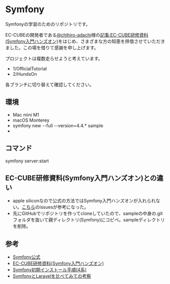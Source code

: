 # Symfony
Symfonyの学習のためのリポジトリです。

EC-CUBEの開発者である[@chihiro-adachi](https://qiita.com/chihiro-adachi)様の[記事:EC-CUBE研修資料(Symfony入門ハンズオン)](https://qiita.com/chihiro-adachi/items/ccb00206c7288c1804b0#formtype%E3%82%92%E5%88%A9%E7%94%A8%E3%81%97%E3%81%9F%E3%83%95%E3%82%A9%E3%83%BC%E3%83%A0%E4%BD%9C%E6%88%90%E6%97%A5%E6%9C%AC%E8%AA%9E%E5%8C%96%E3%81%A8csrf-protection)をはじめ、さまざまな方の知恵を拝借させていただきました。この場を借りて感謝を申し上げます。

プロジェクトは複数走らせようと考えています。
- 1/OfficialTutorial
- 2/HundsOn

各ブランチに切り替えて確認してください。
## 環境
- Mac mini M1
- macOS Monterey
- symfony new --full --version=4.4.* sample
- 

## コマンド
symfony server:start

## EC-CUBE研修資料(Symfony入門ハンズオン)との違い
- apple siliconなので公式の方法ではSymfony入門ハンズオンが入れられない。[こちら](https://github.com/symfony/cli/issues/384)のissuesが参考になった。
- 先にGitHubでリポジトリを作ってcloneしていたので、sampleの中身の.gitフォルダを抜いて親ディレクトリ(Symfony)にコピペ。sampleディレクトリを削除。
## 参考
- [Symfony公式](https://symfony.com)
- [EC-CUBE研修資料(Symfony入門ハンズオン)](https://qiita.com/chihiro-adachi/items/ccb00206c7288c1804b0#formtype%E3%82%92%E5%88%A9%E7%94%A8%E3%81%97%E3%81%9F%E3%83%95%E3%82%A9%E3%83%BC%E3%83%A0%E4%BD%9C%E6%88%90%E6%97%A5%E6%9C%AC%E8%AA%9E%E5%8C%96%E3%81%A8csrf-protection)
- [Symfony初期インストール手順(4系)](https://qiita.com/hiiro/items/17a1996821ac919e4657)
- [SymfonyとLaravelを比べてみての考察](https://kohkimakimoto.hatenablog.com/entry/2014/02/03/111525)


